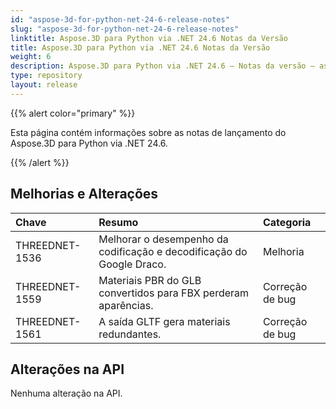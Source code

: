 ```yaml
---
id: "aspose-3d-for-python-net-24-6-release-notes"
slug: "aspose-3d-for-python-net-24-6-release-notes"
linktitle: Aspose.3D para Python via .NET 24.6 Notas da Versão
title: Aspose.3D para Python via .NET 24.6 Notas da Versão
weight: 6
description: Aspose.3D para Python via .NET 24.6 – Notas da versão – as últimas atualizações e correções.
type: repository
layout: release
---
```


{{% alert color="primary" %}}

Esta página contém informações sobre as notas de lançamento do Aspose.3D para Python via .NET 24.6.

{{% /alert %}}
## **Melhorias e Alterações**

|**Chave**|**Resumo**|**Categoria**|
| :- | :- | :- |
| THREEDNET-1536 | Melhorar o desempenho da codificação e decodificação do Google Draco. | Melhoria |
| THREEDNET-1559 | Materiais PBR do GLB convertidos para FBX perderam aparências. | Correção de bug |
| THREEDNET-1561 | A saída GLTF gera materiais redundantes. | Correção de bug |


## Alterações na API ##

Nenhuma alteração na API.